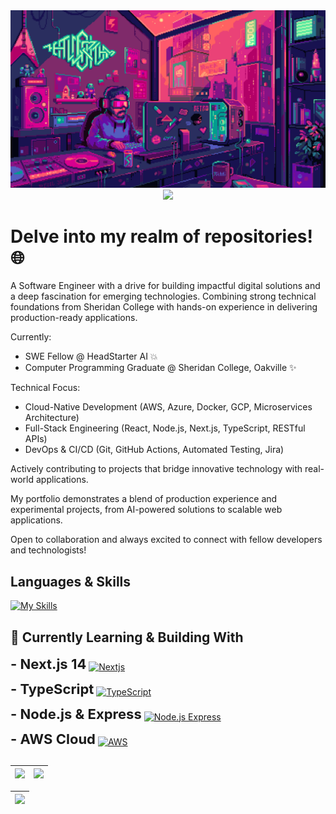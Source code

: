 <img src=Coding.gif alt="CODING GIF">

<div align=center >
<img src="https://readme-typing-svg.herokuapp.com?font=Pacifico&size=25&color=FFFFFF&center=true&lines=Hey+👋%2C+I'm+Aryan+Bhardwaj;Web+Developer+🌐;.....+Espresso+Yourself+☕"
/>
</div>
            
# Delve into my realm of repositories! 🌐

A Software Engineer with a drive for building impactful digital solutions and a deep fascination for emerging technologies. Combining strong technical foundations from Sheridan College with hands-on experience in delivering production-ready applications.

Currently:
- SWE Fellow @ HeadStarter AI 💥
- Computer Programming Graduate @ Sheridan College, Oakville ✨

Technical Focus:
- Cloud-Native Development (AWS, Azure, Docker, GCP, Microservices Architecture)
- Full-Stack Engineering (React, Node.js, Next.js, TypeScript, RESTful APIs)
- DevOps & CI/CD (Git, GitHub Actions, Automated Testing, Jira)

Actively contributing to projects that bridge innovative technology with real-world applications. 

My portfolio demonstrates a blend of production experience and experimental projects, from AI-powered solutions to scalable web applications.

Open to collaboration and always excited to connect with fellow developers and technologists!

## Languages & Skills
[![My Skills](https://skillicons.dev/icons?i=html,css,js,react,redux,nodejs,angular,express,php,java,spring,py,c,cs,cpp,dotnet,latex,linux,postman,netlify,nginx,npm,bootstrap,tailwind,materialui,figma,vscode,visualstudio,eclipse,github,discord,git)](https://skillicons.dev)

## 🌱 Currently Learning & Building With
<p>
  <strong style="font-size: 22px;">- Next.js 14</strong>
  <a href="https://skillicons.dev" style="vertical-align: middle;">
    <img src="https://skillicons.dev/icons?i=nextjs" alt="Nextjs" style="height: 28px;">
  </a>
</p>
<p>
  <strong style="font-size: 22px;">- TypeScript</strong>
  <a href="https://skillicons.dev" style="vertical-align: middle;">
    <img src="https://skillicons.dev/icons?i=ts" alt="TypeScript" style="height: 28px;">
  </a>
</p>
<p>
  <strong style="font-size: 22px;">- Node.js & Express</strong>
  <a href="https://skillicons.dev" style="vertical-align: middle;">
    <img src="https://skillicons.dev/icons?i=nodejs,express" alt="Node.js Express" style="height: 28px;">
  </a>
</p>
<p>
  <strong style="font-size: 22px;">- AWS Cloud</strong>
  <a href="https://skillicons.dev" style="vertical-align: middle;">
    <img src="https://skillicons.dev/icons?i=aws" alt="AWS" style="height: 28px;">
  </a>
</p>

##

<div align="center">

| <img width="400px" src="https://github-readme-stats.vercel.app/api?username=AryanBhardwaj789&show_icons=true&theme=tokyonight&hide_border=true&include_all_commits=true&count_private=true"/> | <img width="400px" src="https://github-readme-streak-stats.herokuapp.com/?user=AryanBhardwaj789&theme=tokyonight&hide_border=true"/> |
| :-: | :-: |

| <img width="500px" src="https://github-profile-summary-cards.vercel.app/api/cards/profile-details?username=AryanBhardwaj789&theme=tokyonight"/> |
| :-: 

</div>

